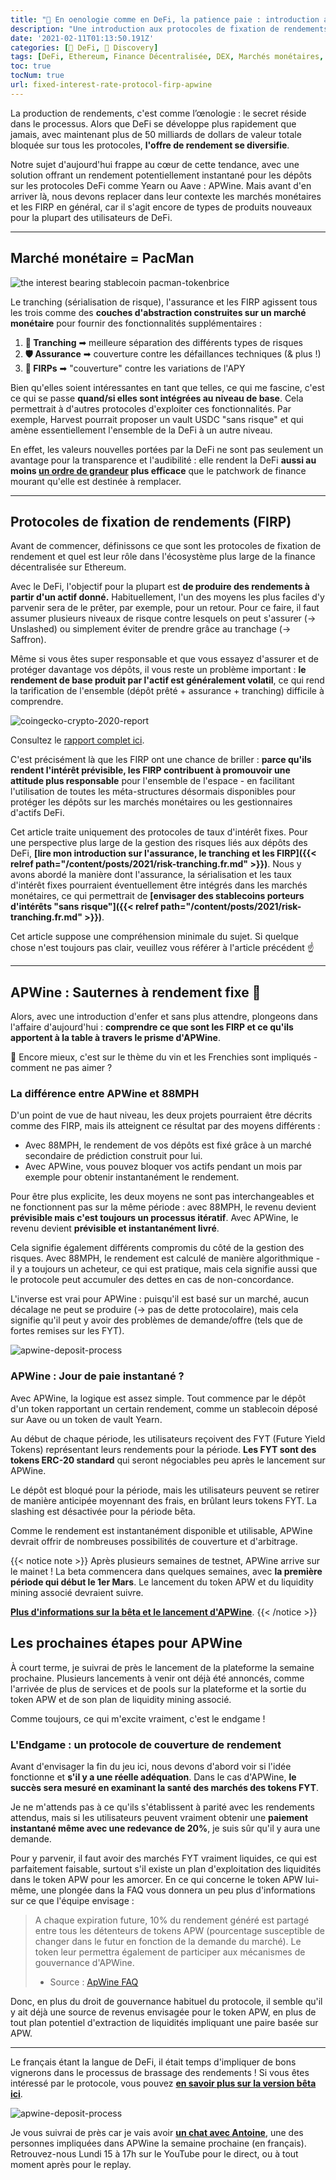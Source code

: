 ```yaml
---
title: "🍷 En oenologie comme en DeFi, la patience paie : introduction aux FIRps avec APWine.FI"
description: "Une introduction aux protocoles de fixation de rendements (FIRP) au travers du prisme d'APWine pour mieux comprendre ce qu'ils permettent de faire et apportent à DeFi"
date: '2021-02-11T01:13:50.191Z'
categories: [🌌 DeFi, 🔮 Discovery]
tags: [DeFi, Ethereum, Finance Décentralisée, DEX, Marchés monétaires, Aave, Compound, ApWine, 88MPH, Fixed Interest Rate Protocol, FIRP]
toc: true
tocNum: true
url: fixed-interest-rate-protocol-firp-apwine
---
```



La production de rendements, c'est comme l’œnologie : le secret réside dans le processus. Alors que DeFi se développe plus rapidement que jamais, avec maintenant plus de 50 milliards de dollars de valeur totale bloquée sur tous les protocoles, **l'offre de rendement se diversifie**.

Notre sujet d'aujourd'hui frappe au cœur de cette tendance, avec une solution offrant un rendement potentiellement instantané pour les dépôts sur les protocoles DeFi comme Yearn ou Aave : APWine. Mais avant d'en arriver là, nous devons replacer dans leur contexte les marchés monétaires et les FIRP en général, car il s'agit encore de types de produits nouveaux pour la plupart des utilisateurs de DeFi.

---

## Marché monétaire = PacMan

![the interest bearing stablecoin pacman-tokenbrice](/img/2021/firp-apwine/pac-man.png "Plusieurs couches d'abstraction s'accumulent sur les marchés monétaires - feront-elles bientôt partie de l'expérience native ?")

Le tranching (sérialisation de risque), l'assurance et les FIRP agissent tous les trois comme des **couches d'abstraction construites sur un marché monétaire** pour fournir des fonctionnalités supplémentaires :
1. **🔪 Tranching** ➡ meilleure séparation des différents types de risques
2. **🛡 Assurance** ➡ couverture contre les défaillances techniques (& plus !)
3. **🔮 FIRPs** ➡ "couverture" contre les variations de l'APY

Bien qu'elles soient intéressantes en tant que telles, ce qui me fascine, c'est ce qui se passe **quand/si elles sont intégrées au niveau de base**. Cela permettrait à d'autres protocoles d'exploiter ces fonctionnalités. Par exemple, Harvest pourrait proposer un vault USDC "sans risque" et qui amène essentiellement l'ensemble de la DeFi à un autre niveau. 

En effet, les valeurs nouvelles portées par la DeFi ne sont pas seulement un avantage pour la transparence et l'audibilité : elle rendent la DeFi **aussi au moins <ins>un ordre de grandeur</ins> plus efficace** que le patchwork de finance mourant qu'elle est destinée à remplacer.

---

## Protocoles de fixation de rendements (FIRP)

Avant de commencer, définissons ce que sont les protocoles de fixation de rendement et quel est leur rôle dans l'écosystème plus large de la finance décentralisée sur Ethereum. 

Avec le DeFi, l'objectif pour la plupart est **de produire des rendements à partir d'un actif donné.** Habituellement, l'un des moyens les plus faciles d'y parvenir sera de le prêter, par exemple, pour un retour. Pour ce faire, il faut assumer plusieurs niveaux de risque contre lesquels on peut s'assurer (-> Unslashed) ou simplement éviter de prendre grâce au tranchage (-> Saffron).

Même si vous êtes super responsable et que vous essayez d'assurer et de protéger davantage vos dépôts, il vous reste un problème important : **le rendement de base produit par l'actif est généralement volatil**, ce qui rend la tarification de l'ensemble (dépôt prêté + assurance + tranching) difficile à comprendre.

![coingecko-crypto-2020-report](/img/2021/firp-apwine/coingecko-report.png "CoinGecko a mis en évidence les différentes approches du FIRP comme un sous-ensemble croissant de la DeFi dans leur dernier rapport")

Consultez le [rapport complet ici](https://assets.coingecko.com/reports/2020-Year-End-Report/CoinGecko-2020-Report.pdf).

C'est précisément là que les FIRP ont une chance de briller : **parce qu'ils rendent l'intérêt prévisible, les FIRP contribuent à promouvoir une attitude plus responsable** pour l'ensemble de l'espace - en facilitant l'utilisation de toutes les méta-structures désormais disponibles pour protéger les dépôts sur les marchés monétaires ou les gestionnaires d'actifs DeFi.

Cet article traite uniquement des protocoles de taux d'intérêt fixes. Pour une perspective plus large de la gestion des risques liés aux dépôts des DeFi, **[lire mon introduction sur l'assurance, le tranching et les FIRP]({{< relref path="/content/posts/2021/risk-tranching.fr.md" >}})**. Nous y avons abordé la manière dont l'assurance, la sérialisation et les taux d'intérêt fixes pourraient éventuellement être intégrés dans les marchés monétaires, ce qui permettrait de **[envisager des stablecoins porteurs d'intérêts "sans risque"]({{< relref path="/content/posts/2021/risk-tranching.fr.md" >}})**.

Cet article suppose une compréhension minimale du sujet. Si quelque chose n'est toujours pas clair, veuillez vous référer à l'article précédent ☝

---

## APWine : Sauternes à rendement fixe 🍷

Alors, avec une introduction d'enfer et sans plus attendre, plongeons dans l'affaire d'aujourd'hui : **comprendre ce que sont les FIRP et ce qu'ils apportent à la table à travers le prisme d'APWine**.

🍷 Encore mieux, c'est sur le thème du vin et les Frenchies sont impliqués - comment ne pas aimer ?

### La différence entre APWine et 88MPH

D'un point de vue de haut niveau, les deux projets pourraient être décrits comme des FIRP, mais ils atteignent ce résultat par des moyens différents :

* Avec 88MPH, le rendement de vos dépôts est fixé grâce à un marché secondaire de prédiction construit pour lui.
* Avec APWine, vous pouvez bloquer vos actifs pendant un mois par exemple pour obtenir instantanément le rendement.

Pour être plus explicite, les deux moyens ne sont pas interchangeables et ne fonctionnent pas sur la même période : avec 88MPH, le revenu devient **prévisible mais c'est toujours un processus itératif**. Avec APWine, le revenu devient **prévisible et instantanément livré**.

Cela signifie également différents compromis du côté de la gestion des risques. Avec 88MPH, le rendement est calculé de manière algorithmique - il y a toujours un acheteur, ce qui est pratique, mais cela signifie aussi que le protocole peut accumuler des dettes en cas de non-concordance.

L'inverse est vrai pour APWine : puisqu'il est basé sur un marché, aucun décalage ne peut se produire (-> pas de dette protocolaire), mais cela signifie qu'il peut y avoir des problèmes de demande/offre (tels que de fortes remises sur les FYT).

![apwine-deposit-process](/img/2021/firp-apwine/apwine.png "Le processus de dépôt sur APWine (source : site officiel)")

### APWine : Jour de paie instantané ?

Avec APWine, la logique est assez simple. Tout commence par le dépôt d'un token rapportant un certain rendement, comme un stablecoin déposé sur Aave ou un token de vault Yearn. 

Au début de chaque période, les utilisateurs reçoivent des FYT (Future Yield Tokens) représentant leurs rendements pour la période. **Les FYT sont des tokens ERC-20 standard** qui seront négociables peu après le lancement sur APWine.

Le dépôt est bloqué pour la période, mais les utilisateurs peuvent se retirer de manière anticipée moyennant des frais, en brûlant leurs tokens FYT. La slashing est désactivée pour la période bêta.

Comme le rendement est instantanément disponible et utilisable, APWine devrait offrir de nombreuses possibilités de couverture et d'arbitrage. 

{{< notice note >}}
Après plusieurs semaines de testnet, APWine arrive sur le mainet ! La beta commencera dans quelques semaines, avec **la première période qui début le 1er Mars**. Le lancement du token APW et du liquidity mining associé devraient suivre.

**[Plus d'informations sur la bêta et le lancement d'APWine](https://apwine.medium.com/our-beta-is-live-on-the-ethereum-mainnet-3860491a365c)**.
{{< /notice >}}

## Les prochaines étapes pour APWine

À court terme, je suivrai de près le lancement de la plateforme la semaine prochaine. Plusieurs lancements à venir ont déjà été annoncés, comme l'arrivée de plus de services et de pools sur la plateforme et la sortie du token APW et de son plan de liquidity mining associé.

Comme toujours, ce qui m'excite vraiment, c'est le endgame !

### L'Endgame : un protocole de couverture de rendement

Avant d'envisager la fin du jeu ici, nous devons d'abord voir si l'idée fonctionne et **s'il y a une réelle adéquation**. Dans le cas d'APWine, **le succès sera mesuré en examinant la santé des marchés des tokens FYT**. 

Je ne m'attends pas à ce qu'ils s'établissent à parité avec les rendements attendus, mais si les utilisateurs peuvent vraiment obtenir une **paiement instantané même avec une redevance de 20%**, je suis sûr qu'il y aura une demande. 

Pour y parvenir, il faut avoir des marchés FYT vraiment liquides, ce qui est parfaitement faisable, surtout s'il existe un plan d'exploitation des liquidités dans le token APW pour les amorcer. En ce qui concerne le token APW lui-même, une plongée dans la FAQ vous donnera un peu plus d'informations sur ce que l'équipe envisage :

> A chaque expiration future, 10% du rendement généré est partagé entre tous les détenteurs de tokens APW (pourcentage susceptible de changer dans le futur en fonction de la demande du marché). Le token leur permettra également de participer aux mécanismes de gouvernance d'APWine.
> 
> - Source : [ApWine FAQ](https://apwine.fi/faq)

Donc, en plus du droit de gouvernance habituel du protocole, il semble qu'il y ait déjà une source de revenus envisagée pour le token APW, en plus de tout plan potentiel d'extraction de liquidités impliquant une paire basée sur APW.

---

Le français étant la langue de DeFi, il était temps d'impliquer de bons vignerons dans le processus de brassage des rendements ! Si vous êtes intéressé par le protocole, vous pouvez **[en savoir plus sur la version bêta ici](https://apwine.medium.com/our-beta-is-live-on-the-ethereum-mainnet-3860491a365c)**.

![apwine-deposit-process](/img/2021/firp-apwine/defi-france-live-19.png)

Je vous suivrai de près car je vais avoir **[un chat avec Antoine](https://www.youtube.com/watch?v=Zo0B64swtPI)**, une des personnes impliquées dans APWine la semaine prochaine (en français). Retrouvez-nous Lundi 15 à 17h sur le YouTube pour le direct, ou à tout moment après pour le replay.